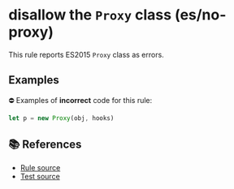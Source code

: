 # disallow the `Proxy` class (es/no-proxy)

This rule reports ES2015 `Proxy` class as errors.

## Examples

⛔ Examples of **incorrect** code for this rule:

```js
let p = new Proxy(obj, hooks)
```

## 📚 References

- [Rule source](https://github.com/mysticatea/eslint-plugin-es/blob/v1.2.0/lib/rules/no-proxy.js)
- [Test source](https://github.com/mysticatea/eslint-plugin-es/blob/v1.2.0/tests/lib/rules/no-proxy.js)
